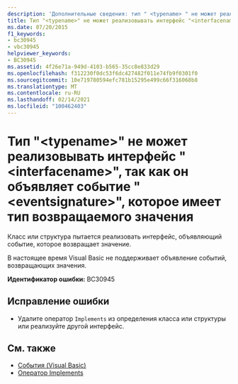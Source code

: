 ```yaml
---
description: 'Дополнительные сведения: тип " <typename> " не может реализовать интерфейс " <interfacename> ", так как он объявляет " <eventsignature> ", имеющий тип возвращаемого значения'
title: Тип "<typename>" не может реализовывать интерфейс "<interfacename>", так как он объявляет событие "<eventsignature>", которое имеет тип возвращаемого значения
ms.date: 07/20/2015
f1_keywords:
- bc30945
- vbc30945
helpviewer_keywords:
- BC30945
ms.assetid: 4f26e71a-949d-4103-b565-35cc8e833d29
ms.openlocfilehash: f312230f0dc53f6dc427482f011e74fb9f0301f0
ms.sourcegitcommit: 10e719780594efc781b15295e499c66f316068b8
ms.translationtype: MT
ms.contentlocale: ru-RU
ms.lasthandoff: 02/14/2021
ms.locfileid: "100462403"
---
```

# <a name="type-typename-cannot-implement-interface-interfacename-because-it-declares-eventsignature-which-has-a-return-type"></a>Тип "\<typename>" не может реализовывать интерфейс "\<interfacename>", так как он объявляет событие "\<eventsignature>", которое имеет тип возвращаемого значения

Класс или структура пытается реализовать интерфейс, объявляющий событие, которое возвращает значение.  
  
 В настоящее время Visual Basic не поддерживает объявление событий, возвращающих значения.  
  
 **Идентификатор ошибки:** BC30945  
  
## <a name="to-correct-this-error"></a>Исправление ошибки  
  
- Удалите оператор `Implements` из определения класса или структуры или реализуйте другой интерфейс.  
  
## <a name="see-also"></a>См. также

- [События (Visual Basic)](../programming-guide/language-features/events/index.md)
- [Оператор Implements](../language-reference/statements/implements-statement.md)
